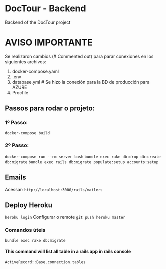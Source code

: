 # DocTour - Backend
Backend of the DocTour project

# AVISO IMPORTANTE
Se realizaron cambios (# Commented out) para parar conexiones en los siguientes archivos:
1. docker-compose.yaml
2. .env 
3. database.yml # Se hizo la conexión para la BD de producción para AZURE
4. Procfile


## Passos para rodar o projeto:
### 1º Passo:
`docker-compose build`

### 2º Passo:
`docker-compose run --rm server bash`
`bundle exec rake db:drop db:create db:migrate`
`bundle exec rails db:migrate populate:setup accounts:setup`

## Emails
Acessar: `http://localhost:3000/rails/mailers`

## Deploy Heroku
`heroku login`
Configurar o remote
`git push heroku master`


### Comandos úteis
`bundle exec rake db:migrate`

#### This command will list all table in a rails app in rails console
`ActiveRecord::Base.connection.tables`
